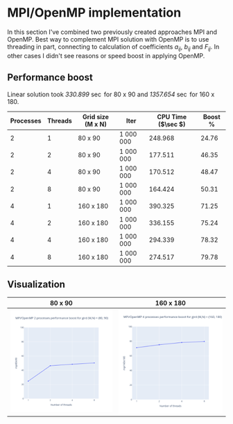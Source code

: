 # MPI/OpenMP implementation

In this section I've combined two previously created approaches MPI and OpenMP.
Best way to complement MPI solution with OpenMP is to use threading in 
part, connecting to calculation of coefficients $a_{ij}$, $b_{ij}$ and $F_{ij}$.
In other cases I didn't see reasons or speed boost in applying OpenMP.


## Performance boost

Linear solution took *330.899* $\sec$ for 80 x 90 and *1357.654* $\sec$ for 
160 x 180.

| Processes | Threads   | Grid size  (M x N)  | Iter  | CPU Time ($\sec $) | Boost %  |
|---|---|---|---|---|---|
| 2 | 1 | 80 x 90 | 1 000 000 | 248.968 | 24.76  |
| 2 | 2 | 80 x 90 | 1 000 000 | 177.511 | 46.35 |
| 2 | 4 | 80 x 90 | 1 000 000 | 170.512 | 48.47 |
| 2 | 8 | 80 x 90 | 1 000 000 | 164.424 | 50.31 |
| 4 | 1 | 160 x 180 | 1 000 000 | 390.325 | 71.25 |
| 4 | 2 | 160 x 180 | 1 000 000 | 336.155 | 75.24 |
| 4 | 4 | 160 x 180 | 1 000 000 | 294.339 | 78.32 |
| 4 | 8 | 160 x 180 | 1 000 000 | 274.517 | 79.78 |


## Visualization
| <center>80 x 90</center> | <center> 160 x 180 </center> |
|-|-|
| <img src="../docs/figures/boost_80_90_mpi.png"> | <img src="../docs/figures/boost_160_180_mpi.png"> |


